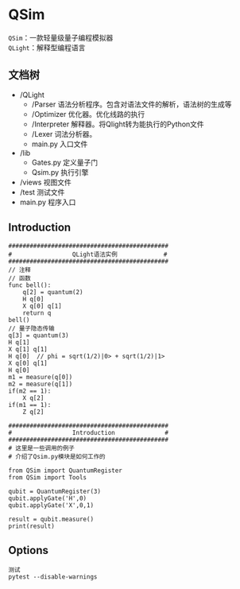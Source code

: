 # QSim
`QSim`：一款轻量级量子编程模拟器  
`QLight`：解释型编程语言
## 文档树
* /QLight
   * /Parser 语法分析程序。包含对语法文件的解析，语法树的生成等
   * /Optimizer 优化器。优化线路的执行
   * /Interpreter 解释器。将Qlight转为能执行的Python文件
   * /Lexer 词法分析器。
   * main.py 入口文件
* /lib
   * Gates.py 定义量子门
   * Qsim.py 执行引擎
* /views 视图文件
* /test 测试文件
* main.py 程序入口
## Introduction
```
#############################################
#                 QLight语法实例             #
#############################################
// 注释
// 函数
func bell():
    q[2] = quantum(2)
    H q[0]
    X q[0] q[1]
    return q
bell()
// 量子隐态传输
q[3] = quantum(3)
H q[1]
X q[1] q[1]
H q[0]  // phi = sqrt(1/2)|0> + sqrt(1/2)|1>
X q[0] q[1]
H q[0]
m1 = measure(q[0])
m2 = measure(q[1])
if(m2 == 1):
    X q[2]
if(m1 == 1):
    Z q[2]

#############################################
#                 Introduction              #
#############################################
# 这里是一些调用的例子
# 介绍了Qsim.py模块是如何工作的

from QSim import QuantumRegister
from QSim import Tools

qubit = QuantumRegister(3)
qubit.applyGate('H',0)
qubit.applyGate('X',0,1)

result = qubit.measure()
print(result)
```

## Options
```
测试
pytest --disable-warnings  
```
